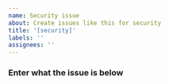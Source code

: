 ```yaml
---
name: Security issue
about: Create issues like this for security
title: '[security]'
labels: ''
assignees: ''
---
```


### Enter what the issue is below
